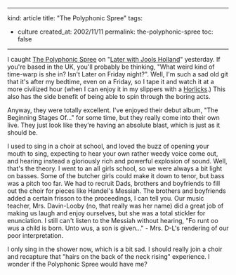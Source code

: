 -----
kind: article
title: "The Polyphonic Spree"
tags:
- culture
created_at: 2002/11/11
permalink: the-polyphonic-spree
toc: false
-----

<p>I caught <a href="http://www.thepolyphonicspree.com/main.html">The Polyphonic Spree</a> on "<a href="http://www.bbc.co.uk/later/">Later with Jools Holland</a>" yesterday. If you're based in the UK, you'll probably be thinking, "What weird kind of time-warp is she in? Isn't Later on Friday night?". Well, I'm such a sad old git that it's after my bedtime, even on a Friday, so I tape it and watch it at a more civilized hour (when I can enjoy it in my slippers with a <a href="http://www.horlicks.com/global/flash/">Horlicks</a>.) This also has the side benefit of being able to spin through the boring acts.</p>

<p>Anyway, they were totally excellent. I've enjoyed their debut album, "The Beginning Stages Of..." for some time, but they really come into their own live. They just look like they're having an absolute blast, which is just as it should be.</p>

<p>I used to sing in a choir at school, and loved the buzz of opening your mouth to sing, expecting to hear your own rather weedy voice come out, and hearing instead a gloriously rich and powerful explosion of sound. Well, that's the theory. I went to an all girls school, so we were always a bit light on basses. Some of the butcher girls could make it down to tenor, but bass was a pitch too far. We had to recruit Dads, brothers and boyfriends to fill out the choir for pieces like Handel's Messiah. The brothers and boyfriends added a certain frisson to the proceedings, I can tell you. Our music teacher, Mrs. Davin-Looby (no, that really was her name) did a great job of making us laugh and enjoy ourselves, but she was a total stickler for enunciation. I still can't listen to the Messiah without hearing, "Fo runt oo wus a child is born. Unto wus, a son is given..." - Mrs. D-L's rendering of our poor interpretation.</p>

<p>I only sing in the shower now, which is a bit sad. I should really join a choir and recapture that "hairs on the back of the neck rising" experience. I wonder if the Polyphonic Spree would have me?</p>


